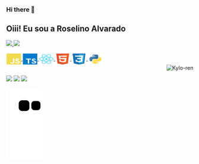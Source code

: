 ### Hi there 👋

## Oiii! Eu sou a Roselino Alvarado 
 <div>
  <a href="https://github.com/RoselinoAlvarado">
  <img height="180em" src="https://github-readme-stats.vercel.app/api?username=roselinoalvarado&show_icons=true&theme=merko&include_all_commits=true&count_private=true"/>
  <img height="180em" src="https://github-readme-stats.vercel.app/api/top-langs/?username=roselinoalvarado&layout=compact&langs_count=16&theme=merko"/>
</div>
<div style="display: inline_block"><br>
  <img align="center" alt="Rose-Js" height="30" width="40" src="https://raw.githubusercontent.com/devicons/devicon/master/icons/javascript/javascript-plain.svg">
  <img align="center" alt="Rose-Ts" height="30" width="40" src="https://raw.githubusercontent.com/devicons/devicon/master/icons/typescript/typescript-plain.svg">
  <img align="center" alt="Rose-React" height="30" width="40" src="https://raw.githubusercontent.com/devicons/devicon/master/icons/react/react-original.svg">
  <img align="center" alt="Rose-HTML" height="30" width="40" src="https://raw.githubusercontent.com/devicons/devicon/master/icons/html5/html5-original.svg">
  <img align="center" alt="Rose-CSS" height="30" width="40" src="https://raw.githubusercontent.com/devicons/devicon/master/icons/css3/css3-original.svg">
  <img align="center" alt="Rose-Python" height="30" width="40" src="https://raw.githubusercontent.com/devicons/devicon/master/icons/python/python-original.svg">
</div>

<div>
 <img align="right" alt="Kylo-ren" src="https://4.bp.blogspot.com/-zgiweA_q9Vk/VzzTOFbVpQI/AAAAAAACgbQ/7cxCYSllg50T-am00NgHHnW9ZBKPKp_1gCKgB/s1600/starwarspixelatedgif4.gif">
</div>
  
  ##
 
<div> 
  <a href="https://www.instagram.com/roselino20/" target="_blank"><img src="https://img.shields.io/badge/-Instagram-%23E4405F?style=for-the-badge&logo=instagram&logoColor=white" target="_blank"></a>
  <a href = "roselinoalvarado@gmail.com"><img src="https://img.shields.io/badge/-Gmail-%23333?style=for-the-badge&logo=gmail&logoColor=white" target="_blank"></a>
  <a href="https://www.linkedin.com/in/roselino-alvarado-abaa70160" target="_blank"><img src="https://img.shields.io/badge/-LinkedIn-%230077B5?style=for-the-badge&logo=linkedin&logoColor=white" target="_blank"></a> 
 
  ![Snake animation](https://github.com/rafaballerini/rafaballerini/blob/output/github-contribution-grid-snake.svg)
 
</div>
